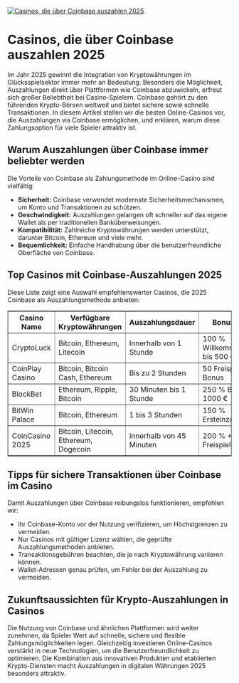 [![Casinos, die über Coinbase auszahlen 2025](https://123-caf.pages.dev/gitsignup.png)](https://vrmoo.ru/Bt82HjjY)

<h1>Casinos, die über Coinbase auszahlen 2025</h1>  <p>Im Jahr 2025 gewinnt die Integration von Kryptowährungen im Glücksspielsektor immer mehr an Bedeutung. Besonders die Möglichkeit, Auszahlungen direkt über Plattformen wie Coinbase abzuwickeln, erfreut sich großer Beliebtheit bei Casino-Spielern. Coinbase gehört zu den führenden Krypto-Börsen weltweit und bietet sichere sowie schnelle Transaktionen. In diesem Artikel stellen wir die besten Online-Casinos vor, die Auszahlungen via Coinbase ermöglichen, und erklären, warum diese Zahlungsoption für viele Spieler attraktiv ist.</p>  <h2>Warum Auszahlungen über Coinbase immer beliebter werden</h2> <p>Die Vorteile von Coinbase als Zahlungsmethode im Online-Casino sind vielfältig:</p> <ul>   <li><strong>Sicherheit:</strong> Coinbase verwendet modernste Sicherheitsmechanismen, um Konto und Transaktionen zu schützen.</li>   <li><strong>Geschwindigkeit:</strong> Auszahlungen gelangen oft schneller auf das eigene Wallet als per traditionellen Banküberweisungen.</li>   <li><strong>Kompatibilität:</strong> Zahlreiche Kryptowährungen werden unterstützt, darunter Bitcoin, Ethereum und viele mehr.</li>   <li><strong>Bequemlichkeit:</strong> Einfache Handhabung über die benutzerfreundliche Oberfläche von Coinbase.</li> </ul>  <h2>Top Casinos mit Coinbase-Auszahlungen 2025</h2> <p>Diese Liste zeigt eine Auswahl empfehlenswerter Casinos, die 2025 Coinbase als Auszahlungsmethode anbieten:</p>  <table border="1" cellpadding="6" cellspacing="0" style="border-collapse: collapse; width: 100%;">   <thead>     <tr>       <th>Casino Name</th>       <th>Verfügbare Kryptowährungen</th>       <th>Auszahlungsdauer</th>       <th>Bonusangebote</th>     </tr>   </thead>   <tbody>     <tr>       <td>CryptoLuck</td>       <td>Bitcoin, Ethereum, Litecoin</td>       <td>Innerhalb von 1 Stunde</td>       <td>100 % Willkommensbonus bis 500 €</td>     </tr>     <tr>       <td>CoinPlay Casino</td>       <td>Bitcoin, Bitcoin Cash, Ethereum</td>       <td>Bis zu 2 Stunden</td>       <td>50 Freispiele + 150 € Bonus</td>     </tr>     <tr>       <td>BlockBet</td>       <td>Ethereum, Ripple, Bitcoin</td>       <td>30 Minuten bis 1 Stunde</td>       <td>250 % Bonus bis 1000 €</td>     </tr>     <tr>       <td>BitWin Palace</td>       <td>Bitcoin, Ethereum</td>       <td>1 bis 3 Stunden</td>       <td>150 % Ersteinzahlungsbonus</td>     </tr>     <tr>       <td>CoinCasino 2025</td>       <td>Bitcoin, Litecoin, Ethereum, Dogecoin</td>       <td>Innerhalb von 45 Minuten</td>       <td>200 % + 100 Freispiele</td>     </tr>   </tbody> </table>  <h2>Tipps für sichere Transaktionen über Coinbase im Casino</h2> <p>Damit Auszahlungen über Coinbase reibungslos funktionieren, empfehlen wir:</p> <ul>   <li>Ihr Coinbase-Konto vor der Nutzung verifizieren, um Höchstgrenzen zu vermeiden.</li>   <li>Nur Casinos mit gültiger Lizenz wählen, die geprüfte Auszahlungsmethoden anbieten.</li>   <li>Transaktionsgebühren beachten, die je nach Kryptowährung variieren können.</li>   <li>Wallet-Adressen genau prüfen, um Fehler bei der Auszahlung zu vermeiden.</li> </ul>  <h2>Zukunftsaussichten für Krypto-Auszahlungen in Casinos</h2> <p>Die Nutzung von Coinbase und ähnlichen Plattformen wird weiter zunehmen, da Spieler Wert auf schnelle, sichere und flexible Zahlungsmöglichkeiten legen. Gleichzeitig investieren Online-Casinos verstärkt in neue Technologien, um die Benutzerfreundlichkeit zu optimieren. Die Kombination aus innovativen Produkten und etablierten Krypto-Diensten macht Auszahlungen in digitalen Währungen 2025 besonders attraktiv.</p>